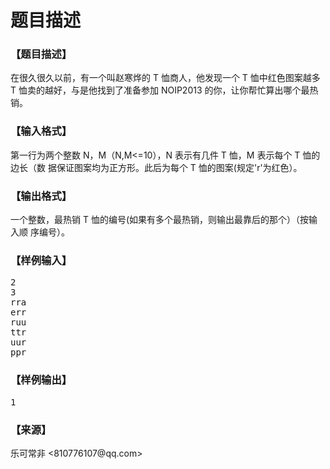 # 题目描述


<h3>
【题目描述】
</h3>
<p>
在很久很久以前，有一个叫赵寒烨的 T 恤商人，他发现一个 T 恤中红色图案越多 T 恤卖的越好，与是他找到了准备参加 NOIP2013 的你，让你帮忙算出哪个最热销。
</p>
<h3>
【输入格式】
</h3>
<p>
第一行为两个整数 N，M（N,M&lt;=10），N 表示有几件 T 恤，M 表示每个 T 恤的边长（数 据保证图案均为正方形。此后为每个 T 恤的图案(规定&#39;r&#39;为红色）。
</p>
<h3>
【输出格式】
</h3>
<p>
一个整数，最热销 T 恤的编号(如果有多个最热销，则输出最靠后的那个）（按输入顺 序编号）。
</p>
<h3>
【样例输入】
</h3>
<pre>2
3
rra
err
ruu
ttr
uur
ppr
</pre>
<h3>
【样例输出】
</h3>
<pre>1</pre>
<h3>
【来源】
</h3>
<p>
乐可常非 &lt;810776107@qq.com&gt;
</p>
